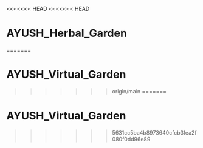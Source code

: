 <<<<<<< HEAD
<<<<<<< HEAD
# AYUSH_Herbal_Garden
=======
# AYUSH_Virtual_Garden
>>>>>>> origin/main
=======
# AYUSH_Virtual_Garden
>>>>>>> 5631cc5ba4b8973640cfcb3fea2f080f0dd96e89
